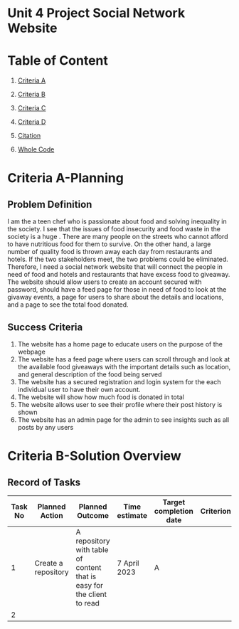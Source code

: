 # Unit 4 Project Social Network Website

# Table of Content
1. [Criteria A](#criteria-a-planning)

2. [Criteria B](#criteria-b-solution-overview)

3. [Criteria C](#criteria-c-development)

4. [Criteria D](#criteria-d-functionality)

5. [Citation](#citation)

6. [Whole Code](#whole-code)

# Criteria A-Planning

## Problem Definition
I am the a teen chef who is passionate about food and solving inequality in the society. I see that the issues of food insecurity and food waste in the society is a huge . There are many people on the streets who cannot afford to have nutritious food for them to survive. On the other hand, a large number of quality food is thrown away each day from restaurants and hotels. If the two stakeholders meet, the two problems could be eliminated. Therefore, I need a social network website that will connect the people in need of food and hotels and restaurants that have excess food to giveaway. The website should allow users to create an account secured with password, should have a feed page for those in need of food to look at the givaway events, a page for users to share about the details and locations, and a page to see the total food donated. 

## Success Criteria
1. The website has a home page to educate users on the purpose of the webpage
2. The website has a feed page where users can scroll through and look at the available food giveaways with the important details such as location, and general description of the food being served
3. The website has a secured registration and login system for the each individual user to have their own account. 
4. The website will show how much food is donated in total
5. The website allows user to see their profile where their post history is shown
6. The website has an admin page for the admin to see insights such as all posts by any users

# Criteria B-Solution Overview
## Record of Tasks
| Task No | Planned Action| Planned Outcome| Time estimate | Target completion date | Criterion |
|-|--------|--------|---|---|---|
|1|Create a repository| A repository with table of content that is easy for the client to read|7 April 2023|A|
|2|

